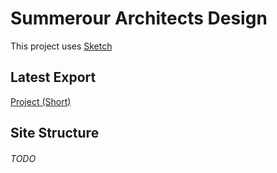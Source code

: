 # Summerour Architects Design

This project uses [Sketch](https://www.sketchapp.com)

## Latest Export

[Project (Short)](../blob/design-master/Design/Layouts/default.png)

## Site Structure

###### TODO

